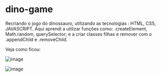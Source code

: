 # dino-game


Recriando o jogo do dinossauro, utilizando as tecnologias : HTML, CSS, JAVASCRIPT. 
Aqui aprendi a utilizar funções como: .createElement, Math.random, querySelector; e a criar classes filhas e remover com o .appendChild e .removeChild.

Veja como ficou: 

![image](https://user-images.githubusercontent.com/89881805/161404402-73b7e9ad-fdfa-4184-a193-3970c779f538.png)


![image](https://user-images.githubusercontent.com/89881805/161404424-2835d3ed-7139-473e-adf5-ca968e6a973c.png)

